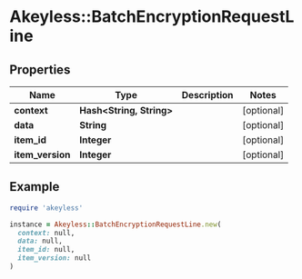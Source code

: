 # Akeyless::BatchEncryptionRequestLine

## Properties

| Name | Type | Description | Notes |
| ---- | ---- | ----------- | ----- |
| **context** | **Hash&lt;String, String&gt;** |  | [optional] |
| **data** | **String** |  | [optional] |
| **item_id** | **Integer** |  | [optional] |
| **item_version** | **Integer** |  | [optional] |

## Example

```ruby
require 'akeyless'

instance = Akeyless::BatchEncryptionRequestLine.new(
  context: null,
  data: null,
  item_id: null,
  item_version: null
)
```

